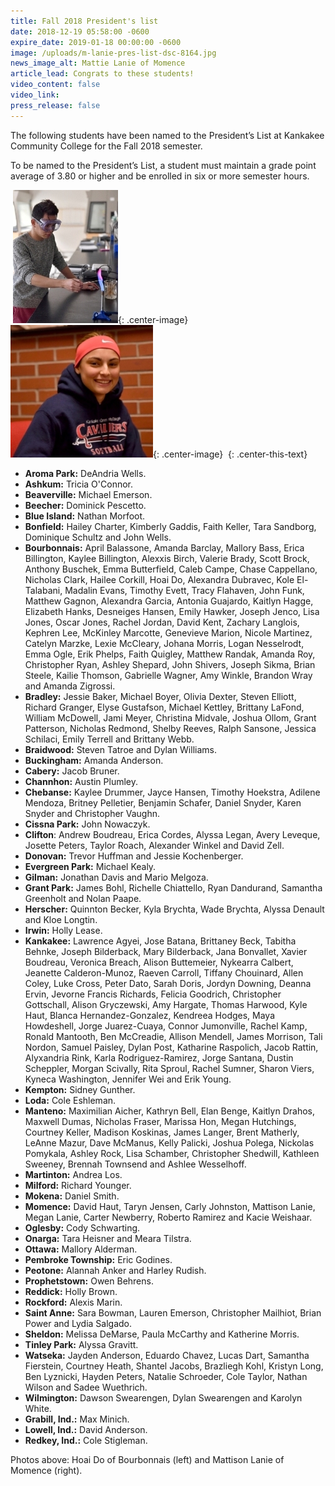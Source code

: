 ```yaml
---
title: Fall 2018 President's list
date: 2018-12-19 05:58:00 -0600
expire_date: 2019-01-18 00:00:00 -0600
image: /uploads/m-lanie-pres-list-dsc-8164.jpg
news_image_alt: Mattie Lanie of Momence
article_lead: Congrats to these students!
video_content: false
video_link:
press_release: false
---
```


The following students have been named to the President’s List at Kankakee Community College for the Fall 2018 semester.

To be named to the President’s List, a student must maintain a grade point average of 3.80 or higher and be enrolled in six or more semester hours.

 ![](/uploads/hoai-do-of-bourbonnais.JPG){: .center-image} ![](/uploads/mattison-lanie-of-momence.JPG){: .center-image} 
{: .center-this-text}

* **Aroma Park:** DeAndria Wells.
* **Ashkum:** Tricia O'Connor.
* **Beaverville:** Michael Emerson.
* **Beecher:** Dominick Pescetto.
* **Blue Island:** Nathan Morfoot.
* **Bonfield:** Hailey Charter, Kimberly Gaddis, Faith Keller, Tara Sandborg, Dominique Schultz and John Wells.
* **Bourbonnais:** April Balassone, Amanda Barclay, Mallory Bass, Erica Billington, Kaylee Billington, Alexxis Birch, Valerie Brady, Scott Brock, Anthony Buschek, Emma Butterfield, Caleb Campe, Chase Cappellano, Nicholas Clark, Hailee Corkill, Hoai Do, Alexandra Dubravec, Kole El-Talabani, Madalin Evans, Timothy Evett, Tracy Flahaven, John Funk, Matthew Gagnon, Alexandra Garcia, Antonia Guajardo, Kaitlyn Hagge, Elizabeth Hanks, Desneiges Hansen, Emily Hawker, Joseph Jenco, Lisa Jones, Oscar Jones, Rachel Jordan, David Kent, Zachary Langlois, Kephren Lee, McKinley Marcotte, Genevieve Marion, Nicole Martinez, Catelyn Marzke, Lexie McCleary, Johana Morris, Logan Nesselrodt, Emma Ogle, Erik Phelps, Faith Quigley, Matthew Randak, Amanda Roy, Christopher Ryan, Ashley Shepard, John Shivers, Joseph Sikma, Brian Steele, Kailie Thomson, Gabrielle Wagner, Amy Winkle, Brandon Wray and Amanda Zigrossi.
* **Bradley:** Jessie Baker, Michael Boyer, Olivia Dexter, Steven Elliott, Richard Granger, Elyse Gustafson, Michael Kettley, Brittany LaFond, William McDowell, Jami Meyer, Christina Midvale, Joshua Ollom, Grant Patterson, Nicholas Redmond, Shelby Reeves, Ralph Sansone, Jessica Schilaci, Emily Terrell and Brittany Webb.
* **Braidwood:** Steven Tatroe and Dylan Williams.
* **Buckingham:** Amanda Anderson.
* **Cabery:** Jacob Bruner.
* **Channhon:** Austin Plumley.
* **Chebanse:** Kaylee Drummer, Jayce Hansen, Timothy Hoekstra, Adilene Mendoza, Britney Pelletier, Benjamin Schafer, Daniel Snyder, Karen Snyder and Christopher Vaughn.
* **Cissna Park:** John Nowaczyk.
* **Clifton**: Andrew Boudreau, Erica Cordes, Alyssa Legan, Avery Leveque, Josette Peters, Taylor Roach, Alexander Winkel and David Zell.
* **Donovan:** Trevor Huffman and Jessie Kochenberger.
* **Evergreen Park:** Michael Kealy.
* **Gilman:** Jonathan Davis and Mario Melgoza.
* **Grant Park:** James Bohl, Richelle Chiattello, Ryan Dandurand, Samantha Greenholt and Nolan Paape.
* **Herscher:** Quinnton Becker, Kyla Brychta, Wade Brychta, Alyssa Denault and Kloe Longtin.
* **Irwin:** Holly Lease.
* **Kankakee:** Lawrence Agyei, Jose Batana, Brittaney Beck, Tabitha Behnke, Joseph Bilderback, Mary Bilderback, Jana Bonvallet, Xavier Boudreau, Veronica Breach, Alison Buttemeier, Nykearra Calbert, Jeanette Calderon-Munoz, Raeven Carroll, Tiffany Chouinard, Allen Coley, Luke Cross, Peter Dato, Sarah Doris, Jordyn Downing, Deanna Ervin, Jevorne Francis Richards, Felicia Goodrich, Christopher Gottschall, Alison Gryczewski, Amy Hargate, Thomas Harwood, Kyle Haut, Blanca Hernandez-Gonzalez, Kendreea Hodges, Maya Howdeshell, Jorge Juarez-Cuaya, Connor Jumonville, Rachel Kamp, Ronald Mantooth, Ben McCreadie, Allison Mendell, James Morrison, Tali Nordon, Samuel Paisley, Dylan Post, Katharine Raspolich, Jacob Rattin, Alyxandria Rink, Karla Rodriguez-Ramirez, Jorge Santana, Dustin Scheppler, Morgan Scivally, Rita Sproul, Rachel Sumner, Sharon Viers, Kyneca Washington, Jennifer Wei and Erik Young.
* **Kempton:** Sidney Gunther.
* **Loda:** Cole Eshleman.
* **Manteno:** Maximilian Aicher, Kathryn Bell, Elan Benge, Kaitlyn Drahos, Maxwell Dumas, Nicholas Fraser, Marissa Hon, Megan Hutchings, Courtney Keller, Madison Koskinas, James Langer, Brent Matherly, LeAnne Mazur, Dave McManus, Kelly Palicki, Joshua Polega, Nickolas Pomykala, Ashley Rock, Lisa Schamber, Christopher Shedwill, Kathleen Sweeney, Brennah Townsend and Ashlee Wesselhoff.
* **Martinton:** Andrea Los.
* **Milford:** Richard Younger.
* **Mokena:** Daniel Smith.
* **Momence:** David Haut, Taryn Jensen, Carly Johnston, Mattison Lanie, Megan Lanie, Carter Newberry, Roberto Ramirez and Kacie Weishaar.
* **Oglesby:** Cody Schwarting.
* **Onarga:** Tara Heisner and Meara Tilstra.
* **Ottawa:** Mallory Alderman.
* **Pembroke Township:** Eric Godines.
* **Peotone:** Alannah Anker and Harley Rudish.
* **Prophetstown:** Owen Behrens.
* **Reddick:** Holly Brown.
* **Rockford:** Alexis Marin.
* **Saint Anne:** Sara Bowman, Lauren Emerson, Christopher Mailhiot, Brian Power and Lydia Salgado.
* **Sheldon:** Melissa DeMarse, Paula McCarthy and Katherine Morris.
* **Tinley Park:** Alyssa Gravitt.
* **Watseka:** Jayden Anderson, Eduardo Chavez, Lucas Dart, Samantha Fierstein, Courtney Heath, Shantel Jacobs, Brazliegh Kohl, Kristyn Long, Ben Lyznicki, Hayden Peters, Natalie Schroeder, Cole Taylor, Nathan Wilson and Sadee Wuethrich.
* **Wilmington:** Dawson Swearengen, Dylan Swearengen and Karolyn White.
* **Grabill, Ind.:** Max Minich.
* **Lowell, Ind.:** David Anderson.
* **Redkey, Ind.:** Cole Stigleman.

Photos above: Hoai Do of Bourbonnais (left) and Mattison Lanie of Momence (right).